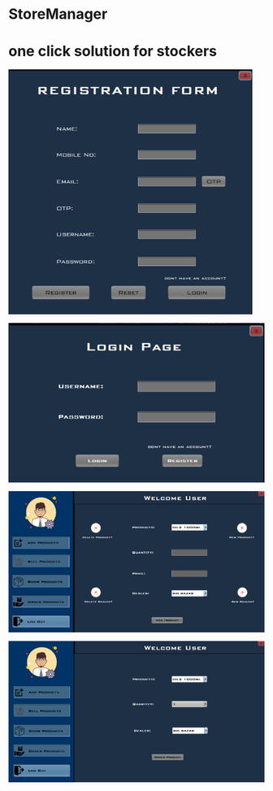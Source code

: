 # StoreManager

# one click solution for stockers

![Registration Screen](reg.png)


![Login Screen](log.png)


![Page1](1.png)


![Page4](2.png)

